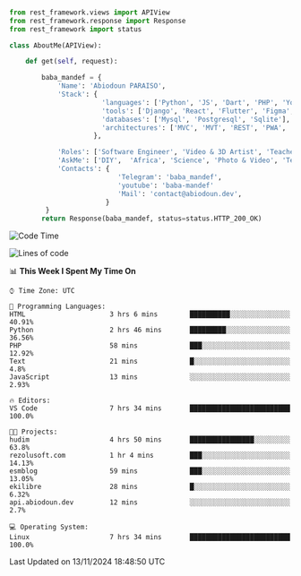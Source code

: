 ###
```python
from rest_framework.views import APIView
from rest_framework.response import Response
from rest_framework import status

class AboutMe(APIView):

    def get(self, request):

        baba_mandef = {
            'Name': 'Abiodoun PARAISO',
            'Stack': {
                       'languages': ['Python', 'JS', 'Dart', 'PHP', 'Yoruba', 'Fongbe', 'Kreyol', 'French', 'English'],
                       'tools': ['Django', 'React', 'Flutter', 'Figma', 'GIMP', 'Inckscape', 'Kdenlive', 'Blender'],
                       'databases': ['Mysql', 'Postgresql', 'Sqlite'],
                       'architectures': ['MVC', 'MVT', 'REST', 'PWA', 'SPA', 'MicroServices']
                     },

            'Roles': ['Software Engineer', 'Video & 3D Artist', 'Teacher', 'Mentor', 'Farmer'],
            'AskMe': ['DIY',  'Africa', 'Science', 'Photo & Video', 'Tech', 'Agro'],
            'Contacts': {
                           'Telegram': 'baba_mandef',
                           'youtube': 'baba-mandef'
                           'Mail': 'contact@abiodoun.dev',
                        }
         }
        return Response(baba_mandef, status=status.HTTP_200_OK)

```                    

<!--START_SECTION:waka-->
![Code Time](http://img.shields.io/badge/Code%20Time-1%2C208%20hrs%2036%20mins-blue)

![Lines of code](https://img.shields.io/badge/From%20Hello%20World%20I%27ve%20Written-424%20Thousand%20lines%20of%20code-blue)

📊 **This Week I Spent My Time On** 

```text
⌚︎ Time Zone: UTC

💬 Programming Languages: 
HTML                     3 hrs 6 mins        ██████████░░░░░░░░░░░░░░░   40.91% 
Python                   2 hrs 46 mins       █████████░░░░░░░░░░░░░░░░   36.56% 
PHP                      58 mins             ███░░░░░░░░░░░░░░░░░░░░░░   12.92% 
Text                     21 mins             █░░░░░░░░░░░░░░░░░░░░░░░░   4.8% 
JavaScript               13 mins             ░░░░░░░░░░░░░░░░░░░░░░░░░   2.93%

🔥 Editors: 
VS Code                  7 hrs 34 mins       █████████████████████████   100.0%

🐱‍💻 Projects: 
hudim                    4 hrs 50 mins       ████████████████░░░░░░░░░   63.8% 
rezolusoft.com           1 hr 4 mins         ███░░░░░░░░░░░░░░░░░░░░░░   14.13% 
esmblog                  59 mins             ███░░░░░░░░░░░░░░░░░░░░░░   13.05% 
ekilibre                 28 mins             █░░░░░░░░░░░░░░░░░░░░░░░░   6.32% 
api.abiodoun.dev         12 mins             ░░░░░░░░░░░░░░░░░░░░░░░░░   2.7%

💻 Operating System: 
Linux                    7 hrs 34 mins       █████████████████████████   100.0%

```


 Last Updated on 13/11/2024 18:48:50 UTC
<!--END_SECTION:waka-->
